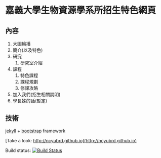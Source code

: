 # 嘉義大學生物資源學系所招生特色網頁

## 內容

1. 大圖輪播
2. 簡介(以及特色)
3. 研究
   1. 研究室介紹
4. 課程
   1. 特色課程
   2. 課程規劃
   3. 修課攻略
5. 加入我們(招生相關說明)
6. 學長姊的話(暫定) 

## 技術

[jekyll](http://jekyllrb.com) + [bootstrap](http://getbootstrap.com) framework
 

[Take a look: http://ncyubrd.github.io](http://ncyubrd.github.io)

Build status: [![Build Status](https://travis-ci.org/NCYUBRD/ncyubrd.github.io.svg?branch=master)](https://travis-ci.org/ncyubrd/ncyubrd.github.io)
